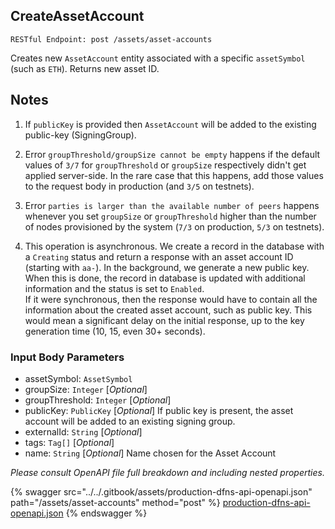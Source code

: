 
## CreateAssetAccount
`RESTful Endpoint: post /assets/asset-accounts`

Creates new `AssetAccount` entity associated with a specific `assetSymbol` (such as `ETH`). Returns new asset ID.

## Notes

1.  If `publicKey` is provided then `AssetAccount` will be added to the existing public-key (SigningGroup).    
    
2.  Error `groupThreshold/groupSize cannot be empty` happens if the default values of `3/7` for `groupThreshold` or `groupSize` respectively didn't get applied server-side. In the rare case that this happens, add those values to the request body in production (and `3/5` on testnets).  
    
3.  Error `parties is larger than the available number of peers` happens whenever you set `groupSize` or `groupThreshold` higher than the number of nodes provisioned by the system (`7/3` on production, `5/3` on testnets).        
    
4.  This operation is asynchronous. We create a record in the database with a `Creating` status and return a response with an asset account ID (starting with `aa-`). In the background, we generate a new public key. When this is done, the record in database is updated with additional information and the status is set to `Enabled`.  
    If it were synchronous, then the response would have to contain all the information about the created asset account, such as public key. This would mean a significant delay on the initial response, up to the key generation time (10, 15, even 30+ seconds).

<!--  -->


### Input Body Parameters
* assetSymbol: `AssetSymbol` 
* groupSize: `Integer` [_Optional_] 
* groupThreshold: `Integer` [_Optional_] 
* publicKey: `PublicKey` [_Optional_] If public key is present, the asset account will be added to an existing signing group.
* externalId: `String` [_Optional_] 
* tags: `Tag[]` [_Optional_] 
* name: `String` [_Optional_] Name chosen for the Asset Account

_Please consult OpenAPI file full breakdown and including nested properties._


{% swagger src="../../.gitbook/assets/production-dfns-api-openapi.json" path="/assets/asset-accounts" method="post" %}
[production-dfns-api-openapi.json](../../.gitbook/assets/production-dfns-api-openapi.json)
{% endswagger %}
